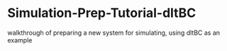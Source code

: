 # Simulation-Prep-Tutorial-dltBC
walkthrough of preparing a new system for simulating, using dltBC as an example
